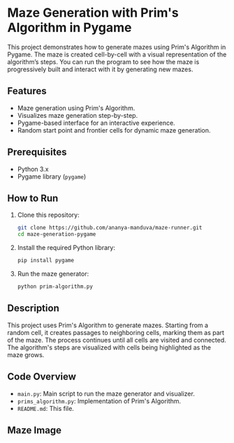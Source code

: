 # Maze Generation with Prim's Algorithm in Pygame

This project demonstrates how to generate mazes using Prim's Algorithm in Pygame. The maze is created cell-by-cell with a visual representation of the algorithm’s steps. You can run the program to see how the maze is progressively built and interact with it by generating new mazes.

## Features
- Maze generation using Prim's Algorithm.
- Visualizes maze generation step-by-step.
- Pygame-based interface for an interactive experience.
- Random start point and frontier cells for dynamic maze generation.

## Prerequisites
- Python 3.x
- Pygame library (`pygame`)

## How to Run
1. Clone this repository:
   ```bash
   git clone https://github.com/ananya-manduva/maze-runner.git
   cd maze-generation-pygame
   ```

2. Install the required Python library:
   ```bash
   pip install pygame
   ```

3. Run the maze generator:
   ```bash
   python prim-algorithm.py
   ```


## Description
This project uses Prim's Algorithm to generate mazes. Starting from a random cell, it creates passages to neighboring cells, marking them as part of the maze. The process continues until all cells are visited and connected. The algorithm's steps are visualized with cells being highlighted as the maze grows.

## Code Overview
- `main.py`: Main script to run the maze generator and visualizer.
- `prims_algorithm.py`: Implementation of Prim's Algorithm.
- `README.md`: This file.

## Maze Image





